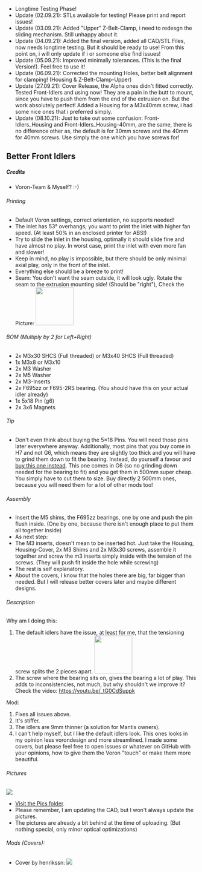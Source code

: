 - Longtime Testing Phase!
- Update (02.09.21): STLs available for testing! Please print and report issues!
- Update (03.09.21): Added "Upper" Z-Belt-Clamp, i need to redesgn the sliding mechanism. Still unhappy about it.
- Update (04.09.21): Added the final version, added all CAD/STL Files, now needs longtime testing. But it should be ready to use! From this point on, i will only update if i or someone else find issues!
- Update (05.09.21): Improved minimally tolerances. (This is the final Version!). Feel free to use it!
- Update (06.09.21): Corrected the mounting Holes, better belt alignment for clamping! (Housing & Z-Belt-Clamp-Upper)
- Update (27.09.21): Cover Release, the Alpha ones didn't fitted correctly. Tested Front-Idlers and using now! They are a pain in the butt to mount, since you have to push them from the end of the extrusion on. But the work absolutely perfect! Added a Housing for a M3x40mm screw, i had some nice ones that i preferred simply.
- Update (08.10.21): Just to take out some confusion: Front-Idlers_Housing and Front-Idlers_Housing-40mm, are the same, there is no difference other as, the default is for 30mm screws and the 40mm for 40mm screws. Use simply the one which you have screws for!

## Better Front Idlers
##### Credits
- Voron-Team & Myself? :-)

###### Printing
- Default Voron settings, correct orientation, no supports needed!
- The inlet has 53° overhangs; you want to print the inlet with higher fan speed. (At least 50% in an enclosed printer for ABS!)
- Try to slide the Inlet in the housing, optimally it should slide fine and have almost no play. In worst case, print the inlet with even more fan and slower!
- Keep in mind, no play is impossible, but there should be only minimal axial play, only in the front of the inlet.
- Everything else should be a breeze to print!
- Seam: You don't want the seam outside, it will look ugly. Rotate the seam to the extrusion mounting side! (Should be "right"), Check the Picture: <img src="https://github.com/Ramalama2/Voron-2-Mods/raw/main/Front_Idlers/Tipp-Seam.jpg" height="100">

###### BOM (Multiply by 2 for Left+Right)
- 2x M3x30 SHCS (Full threaded) or M3x40 SHCS (Full threaded)
- 1x M3x8 or M3x10
- 2x M3 Washer
- 2x M5 Washer
- 2x M3-Inserts
- 2x F695zz or F695-2RS bearing. (You should have this on your actual idler already)
- 1x 5x18 Pin (g6)
- 2x 3x6 Magnets

###### Tip
- Don't even think about buying the 5×18 Pins. You will need those pins later everywhere anyway. Additionally, most pins that you buy come in H7 and not G6, which means they are slightly too thick and you will have to grind them down to fit the bearing. Instead, do yourself a favour and [buy this one instead](https://a.aliexpress.com/_mLkPTBH). This one comes in G6 (so no grinding down needed for the bearing to fit) and you get them in 500mm super cheap. You simply have to cut them to size. Buy directly 2 500mm ones, because you will need them for a lot of other mods too!

###### Assembly
- Insert the M5 shims, the F695zz bearings, one by one and push the pin flush inside. (One by one, because there isn't enough place to put them all together inside)
- As next step:
- The M3 inserts, doesn't mean to be inserted hot. Just take the Housing, Housing-Cover, 2x M3 Shims and 2x M3x30 screws, assemble it together and screw the m3 inserts simply inside with the tension of the screws. (They will push fit inside the hole while screwing)
- The rest is self explanatory.
- About the covers, I know that the holes there are big, far bigger than needed. But I will release better covers later and maybe different designs.

###### Description
Why am I doing this:
1. The default idlers have the issue, at least for me, that the tensioning screw splits the 2 pieces apart. <img src="https://github.com/Ramalama2/Voron-2-Mods/raw/main/Front_Idlers/Pics/Default_Idlers1.jpg" height="100">
2. The screw where the bearing sits on, gives the bearing a lot of play. This adds to inconsistencies, not much, but why shouldn't we improve it? Check the video: https://youtu.be/_tG0CdSuppk

Mod:
1. Fixes all issues above.
2. It's stiffer.
3. The idlers are 9mm thinner (a solution for Mantis owners).
4. I can't help myself, but I like the default idlers look. This ones looks in my opinion less vorondesign and more streamlined. I made some covers, but please feel free to open issues or whatever on GitHub with your opinions, how to give them the Voron "touch" or make them more beautiful.

###### Pictures

![](https://github.com/Ramalama2/Voron-2-Mods/raw/main/Front_Idlers/Explosion_v2.jpg)

- [Visit the Pics folder](https://github.com/clee/Voron-2-Mods/tree/main/Front_Idlers/Pics).
- Please remember, I am updating the CAD, but I won't always update the pictures.
- The pictures are already a bit behind at the time of uploading. (But nothing special, only minor optical optimizations)

###### Mods (Covers):
- Cover by henrikssn:
![](https://github.com/Ramalama2/Voron-2-Mods/raw/main/Front_Idlers/henrikssn-cover.jpg)